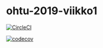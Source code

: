 # ohtu-2019-viikko1



[![CircleCI](https://circleci.com/gh/Sampyy/ohtu-2019-viikko1.svg?style=svg)](https://circleci.com/gh/Sampyy/ohtu-2019-viikko1)


[![codecov](https://codecov.io/gh/Sampyy/ohtu-2019-viikko1/branch/master/graph/badge.svg)](https://codecov.io/gh/Sampyy/ohtu-2019-viikko1)

